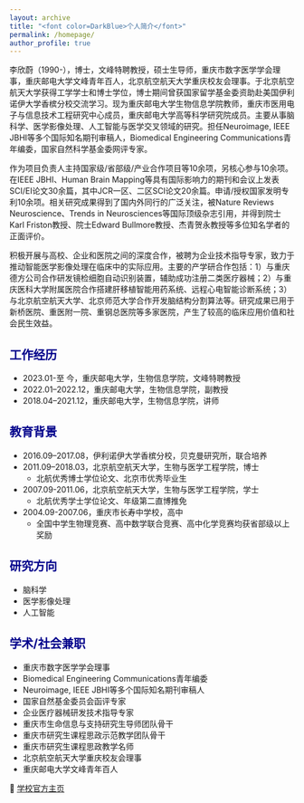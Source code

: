 ```yaml
---
layout: archive
title: "<font color=DarkBlue>个人简介</font>"
permalink: /homepage/
author_profile: true
---
```


李欣蔚（1990-），博士，文峰特聘教授，硕士生导师，重庆市数字医学学会理事，重庆邮电大学文峰青年百人，北京航空航天大学重庆校友会理事。于北京航空航天大学获得工学学士和博士学位，博士期间曾获国家留学基金委资助赴美国伊利诺伊大学香槟分校交流学习。现为重庆邮电大学生物信息学院教师，重庆市医用电子与信息技术工程研究中心成员，重庆邮电大学高等科学研究院成员。主要从事脑科学、医学影像处理、人工智能与医学交叉领域的研究。担任Neuroimage, IEEE JBHI等多个国际知名期刊审稿人，Biomedical Engineering Communications青年编委，国家自然科学基金委网评专家。

作为项目负责人主持国家级/省部级/产业合作项目等10余项，另核心参与10余项。在IEEE JBHI、Human Brain Mapping等具有国际影响力的期刊和会议上发表SCI/EI论文30余篇，其中JCR一区、二区SCI论文20余篇。申请/授权国家发明专利10余项。相关研究成果得到了国内外同行的广泛关注，被Nature Reviews Neuroscience、Trends in Neurosciences等国际顶级杂志引用，并得到院士Karl Friston教授、院士Edward Bullmore教授、杰青贺永教授等多位知名学者的正面评价。

积极开展与高校、企业和医院之间的深度合作，被聘为企业技术指导专家，致力于推动智能医学影像处理在临床中的实际应用。主要的产学研合作包括：1）与重庆德方公司合作研发镜检细胞自动识别装置，辅助成功注册二类医疗器械；2）与重庆医科大学附属医院合作搭建肝移植智能用药系统、远程心电智能诊断系统；3）与北京航空航天大学、北京师范大学合作开发脑结构分割算法等。研究成果已用于新桥医院、重医附一院、重钢总医院等多家医院，产生了较高的临床应用价值和社会民生效益。

## <font color=DarkBlue>工作经历</font>

- 2023.01-至    今，重庆邮电大学，生物信息学院，文峰特聘教授
- 2022.01–2022.12，重庆邮电大学，生物信息学院，副教授
- 2018.04–2021.12，重庆邮电大学，生物信息学院，讲师

## <font color=DarkBlue>教育背景</font>

- 2016.09–2017.08，伊利诺伊大学香槟分校，贝克曼研究所，联合培养
- 2011.09–2018.03，北京航空航天大学，生物与医学工程学院，博士
  - 北航优秀博士学位论文、北京市优秀毕业生
- 2007.09-2011.06，北京航空航天大学，生物与医学工程学院，学士
  - 北航优秀学士学位论文、年级第二直博推免
- 2004.09-2007.06，重庆市长寿中学校，高中
  - 全国中学生物理竞赛、高中数学联合竞赛、高中化学竞赛均获省部级以上奖励

## <font color=DarkBlue>研究方向</font>

- 脑科学
- 医学影像处理
- 人工智能

## <font color=DarkBlue>学术/社会兼职</font>

- 重庆市数字医学学会理事
- Biomedical Engineering Communications青年编委
- Neuroimage, IEEE JBHI等多个国际知名期刊审稿人
- 国家自然基金委员会函评专家
- 企业医疗器械研发技术指导专家
- 重庆市生命信息与支持研究生导师团队骨干
- 重庆市研究生课程思政示范教学团队骨干
- 重庆市研究生课程思政教学名师
- 北京航空航天大学重庆校友会理事
- 重庆邮电大学文峰青年百人



💼  <a href="https://faculty.cqupt.edu.cn/lixinwei/zh_CN/index.htm" target="_blank" >学校官方主页</a> 